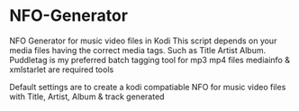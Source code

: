 # NFO-Generator
NFO Generator for music video files in Kodi
This script depends on your media files having the correct media tags. Such as Title Artist Album.
Puddletag is my preferred batch tagging tool for mp3 mp4 files
mediainfo & xmlstarlet are required tools

Default settings are to create a kodi compatiable NFO for music video files with Title, Artist, Album & track generated

